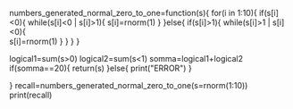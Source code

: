 numbers_generated_normal_zero_to_one=function(s){
  for(i in 1:10){
    if(s[i]<0){
    while(s[i]<0 | s[i]>1){
      s[i]=rnorm(1)
    }
    }else{
      if(s[i]>1){
      while(s[i]>1 | s[i]<0){   
        s[i]=rnorm(1)
      }
    }
    }
  }
  
  logical1=sum(s>0)
  logical2=sum(s<1)
  somma=logical1+logical2
  if(somma==20){
    return(s)
  }else{
    print("ERROR")
  }
  
}
recall=numbers_generated_normal_zero_to_one(s=rnorm(1:10))
print(recall)  

